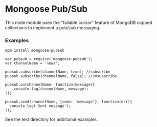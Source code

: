 # Mongoose Pub/Sub

This node module uses the "tailable cursor" feature of MongoDB capped collections to implement a pub/sub messaging.



### Examples

```
npm install mongoose-pubsub

var pubsub = require('mongoose-pubsub');
var channelName = 'news';

pubsub.subscribe(channelName, true); //subscribe
pubsub.subscribe(channelName, false); //unsubscribe

pubsub.on(channelName, function(message){
	console.log(channelName, message);
});

pubsub.send(channelName, {some: 'message'}, function(err){
  console.log('Sent message');
});
```

See the test directory for additional examples